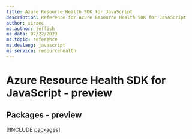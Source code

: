 ```yaml
---
title: Azure Resource Health SDK for JavaScript
description: Reference for Azure Resource Health SDK for JavaScript
author: xirzec
ms.author: jeffish
ms.data: 07/22/2023
ms.topic: reference
ms.devlang: javascript
ms.service: resourcehealth
---
```

# Azure Resource Health SDK for JavaScript - preview
## Packages - preview
[!INCLUDE [packages](resource-health-index.md)]